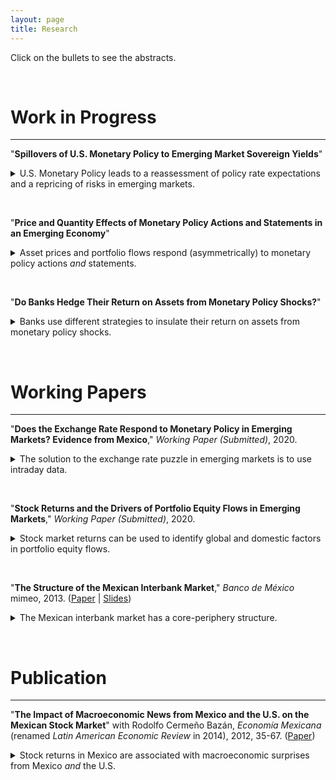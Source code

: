 ```yaml
---
layout: page
title: Research
---
```


Click on the bullets to see the abstracts.

&nbsp;

# Work in Progress

---

"**Spillovers of U.S. Monetary Policy to Emerging Market Sovereign Yields**" <!-- (Paper &#124; Slides &#124; Data &#124; Code) -->

<details>
  
  <summary> U.S. Monetary Policy leads to a reassessment of policy rate expectations and a repricing of risks in emerging markets. </summary>

&nbsp;

  <b><i>Abstract:</i></b> This paper documents a strong and persistent response of the sovereign bond yields of emerging markets to U.S. monetary policy, despite a moderate initial reaction. I characterize the response based on a novel decomposition of the yields into an expected future short-term interest rate, a term premium and a credit risk premium using a new dataset of nominal and synthetic local currency yields along with survey forecasts for 15 emerging markets from 2000 to 2019. I find that monetary policy changes in the U.S. influence all three yield components. This means that investors expect central banks in emerging markets to follow the monetary stance in the U.S., since their policy rate expectations move in the same direction. Moreover, depending on the type of news, investors adjust not only the compensation they demand to hold long-term bonds but also the compensation against default. U.S. monetary policy has therefore monetary as well as fiscal implications for emerging markets.

&nbsp;
</details>

&nbsp;

"**Price and Quantity Effects of Monetary Policy Actions and Statements in an Emerging Economy**" <!-- (Paper &#124; Slides &#124; Data &#124; Code) -->

<details>
  
  <summary> Asset prices and portfolio flows respond (asymmetrically) to monetary policy actions <i>and</i> statements. </summary>

&nbsp;

  <b><i>Abstract:</i></b> This paper studies the effects of monetary policy actions and statements on the exchange rate, the yield curve and portfolio flows in a representative emerging economy. I use a new dataset of intraday changes in asset prices around monetary policy announcements in Mexico to identify exogenous monetary policy surprises. The results show that asset prices and portfolio flows respond significantly not only to actions but to statements. Therefore, even though the policy rate has not bee constrained by the effective lower bound, the central bank has the ability to alter policy rate expectations via statements, influencing long-term bond yields and portfolio inflows but not the currency; the exchange rate only reacts to surprises in the current policy rate. Moreover, the response of asset prices and portfolio flows to actions and statements is asymmetric, they react differently to monetary tightenings than easings.

&nbsp;
</details>

&nbsp;

"**Do Banks Hedge Their Return on Assets from Monetary Policy Shocks?**" <!-- with Daniel A. Miranda. (Paper &#124; Slides &#124; Data &#124; Code) -->

<details>
  
  <summary> Banks use different strategies to insulate their return on assets from monetary policy shocks. </summary>

&nbsp;

  <b><i>Abstract:</i></b> Using bank-level data from Mexico, this paper shows that banks insulate their return on assets (ROA) from monetary policy changes using different strategies. The ROA components of some banks are insensitive to changes in monetary policy, especially their net interest margin (NIM) since they match their interest income and expenses. Meanwhile, other banks offset changes in their NIM with other ROA components. The strategy implemented depends on the charter (domestic or foreign) and business model. For example, the largest banks do not match their interest income and expenses. Subsidiaries of foreign banks, however, are closer to matching than domestic banks.

&nbsp;
</details>

&nbsp;

# Working Papers

---

"**Does the Exchange Rate Respond to Monetary Policy in Emerging Markets? Evidence from Mexico**," *Working Paper (Submitted)*, 2020. <!-- (Paper &#124; Slides &#124; Data &#124; Code) -->
<!-- The exchange rate response to the policy rate can be seen with intraday but not with daily data. -->

<details>
  <summary> The solution to the exchange rate puzzle in emerging markets is to use intraday data. </summary>

&nbsp;

  <b><i>Abstract:</i></b> This paper addresses the exchange rate puzzle in emerging markets. While monetary policy in advanced countries exerts a strong impact on exchange rates, existing evidence for emerging markets shows that the response is low, nonexistent or inconsistent with standard open economy models. I use a new dataset of intraday changes in asset prices around policy events to estimate the impact of monetary policy on the exchange rate and the yield curve in Mexico. In line with the evidence for advanced countries, I find that an unanticipated increase in the policy rate appreciates the currency and flattens the yield curve. The exchange rate puzzle is addressed using a validation study, comparing the results of intraday and daily changes in asset prices. This reveals that, unlike the yield curve, the response of the exchange rate is sensitive to data frequency as it can only be perceived using intraday data. The puzzle is thus the result of wide event windows when measuring changes in the exchange rate, giving rise to a standard omitted variable bias.

&nbsp;
</details>

&nbsp;

"**Stock Returns and the Drivers of Portfolio Equity Flows in Emerging Markets**," *Working Paper (Submitted)*, 2020. <!--([Paper](/files/research/GFCyPaper.pdf))  Abstract -->

<details>
  <summary> Stock market returns can be used to identify global and domestic factors in portfolio equity flows. </summary>

&nbsp;

  <b><i>Abstract:</i></b> This paper uses stock market returns to identify common (global) and idiosyncratic (domestic) factors in the portfolio equity inflows of emerging markets. The analysis covers 16 emerging markets from 1999 to 2015. A portfolio allocation model guides the identification strategy in vector autoregression models. The evidence is consistent with the predictions of the model. I find that global shocks mainly drive portfolio equity inflows, whereas global and domestic shocks drive stock market returns.

&nbsp;
</details>

<!--
<img align="left" width="300" height="150" src="/files/research/RetFlwFigA.png" alt="Decomposition of Inflows">
<img align="rigt" width="300" height="150" src="/files/research/RetFlwFigB.png" alt="Decomposition of Total Returns">
-->

<!--
<hr style="width:20%">
hr {
width: 50%;
margin-left: auto;
margin-right: auto;
}
-->

&nbsp;

"**The Structure of the Mexican Interbank Market**," *Banco de México* mimeo, 2013. ([Paper](/files/research/TieringPaper.pdf) &#124; [Slides](/files/research/TieringSlides.pdf)) <!-- Abstract -->

<details>
  <summary> The Mexican interbank market has a core-periphery structure. </summary>

&nbsp;

  <b><i>Abstract:</i></b> This paper provides evidence that the Mexican interbank market is tiered. I fit the core-periphery model developed by Craig and von Peter (2010) to 157 daily networks (from January 3 to August 15, 2011) of bilateral exposures (aggregated and disaggregated) between 41 commercial banks and 6 development banks. The main findings are (i) the core-periphery model provides a better fit to the Mexican interbank market than random networks, that is there are money center banks that intermediate with the rest of the banks in the market, (ii) the size and the composition of this group of banks is remarkably stable over time for aggregated (and some disaggregated) networks, (iii) the relations (borrowing and lending) between banks in the core and the periphery are asymmetric. The results are robust and significant.

&nbsp;
</details>

<!--
<img align="left" width="300" height="150" src="/files/research/TieringFigA.png" alt="Links within and between tiers">
<img align="rigt" width="300" height="150" src="/files/research/TieringFigB.png" alt="Core-periphery network">
-->

&nbsp;

# Publication

---

"**The Impact of Macroeconomic News from Mexico and the U.S. on the Mexican Stock Market**" with Rodolfo Cermeño Bazán, *Economía Mexicana* (renamed *Latin American Economic Review* in 2014), 2012, 35-67. ([Paper](http://www.economiamexicana.cide.edu/num_anteriores/XXI-1/02_EM_Impacto%20de%20sorpresas(35-67).pdf)) <!-- Abstract -->

<details>
  <summary> Stock returns in Mexico are associated with macroeconomic surprises from Mexico <i>and</i> the U.S. </summary>

&nbsp;

  <b><i>Abstract:</i></b> This paper studies the relationship between the arrival of macroeconomic news and the Mexican stock market. We use GARCH models to examine the reaction of daily excess returns of stock prices to surprises in Mexican and U.S. macroeconomic releases from 2003 to 2008. We find that the dynamics of daily returns in the Mexican stock market is linked to the arrival of new information on macroeconomic fundamentals from both Mexico and the U.S.

&nbsp;
</details>

<!--
<img align="middle" width="300" height="150" src="/files/research/VolMacroNewsFigA.png" alt="Volatility and U.S. Macroeconomic News">
-->
